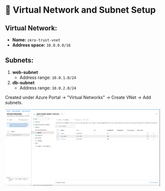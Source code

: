# 🔹 Virtual Network and Subnet Setup

## Virtual Network:
- **Name:** `zero-trust-vnet`
- **Address space:** `10.0.0.0/16`

## Subnets:
1. **web-subnet**
   - Address range: `10.0.1.0/24`
2. **db-subnet**
   - Address range: `10.0.2.0/24`

Created under Azure Portal → "Virtual Networks" → Create VNet → Add subnets.

![VNet + Subnet Screenshot](../screenshots/vnet-subnet.png)
